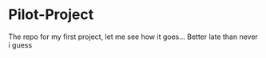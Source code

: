 # Pilot-Project
The repo for my first project, let me see how it goes... Better late than never i guess
